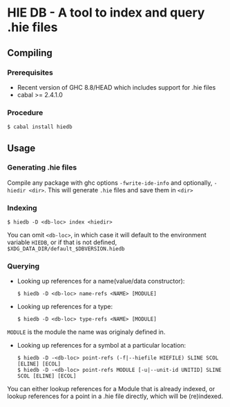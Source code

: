 # HIE DB - A tool to index and query .hie files

## Compiling

### Prerequisites

- Recent version of GHC 8.8/HEAD which includes support for .hie files
- cabal >= 2.4.1.0

### Procedure

```
$ cabal install hiedb
```

## Usage

### Generating .hie files

Compile any package with ghc options `-fwrite-ide-info` and optionally,
`-hiedir <dir>`. This will generate `.hie` files and save them in `<dir>`

### Indexing

```
$ hiedb -D <db-loc> index <hiedir>
```

You can omit `<db-loc>`, in which case it will default to the environment variable
`HIEDB`, or if that is not defined, `$XDG_DATA_DIR/default_$DBVERSION.hiedb`

### Querying

- Looking up references for a name(value/data constructor):
  ```
  $ hiedb -D <db-loc> name-refs <NAME> [MODULE]
  ```
- Looking up references for a type:
  ```
  $ hiedb -D <db-loc> type-refs <NAME> [MODULE]
  ```

`MODULE` is the module the name was originaly defined in.

- Looking up references for a symbol at a particular location:
  ```
  $ hiedb -D -<db-loc> point-refs (-f|--hiefile HIEFILE) SLINE SCOL [ELINE] [ECOL]  
  $ hiedb -D -<db-loc> point-refs MODULE [-u|--unit-id UNITID] SLINE SCOL [ELINE] [ECOL]
  ```

You can either lookup references for a Module that is already indexed,
or lookup references for a point in a .hie file directly, which will be
(re)indexed.
